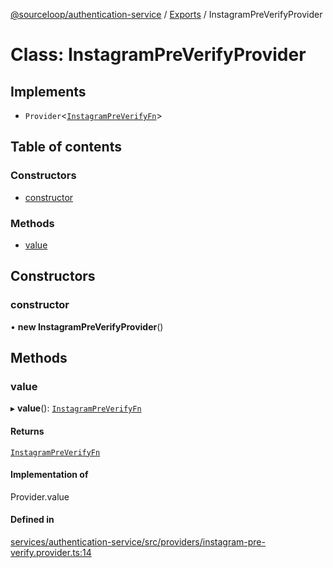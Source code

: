 [@sourceloop/authentication-service](../README.md) / [Exports](../modules.md) / InstagramPreVerifyProvider

# Class: InstagramPreVerifyProvider

## Implements

- `Provider`<[`InstagramPreVerifyFn`](../interfaces/InstagramPreVerifyFn.md)\>

## Table of contents

### Constructors

- [constructor](InstagramPreVerifyProvider.md#constructor)

### Methods

- [value](InstagramPreVerifyProvider.md#value)

## Constructors

### constructor

• **new InstagramPreVerifyProvider**()

## Methods

### value

▸ **value**(): [`InstagramPreVerifyFn`](../interfaces/InstagramPreVerifyFn.md)

#### Returns

[`InstagramPreVerifyFn`](../interfaces/InstagramPreVerifyFn.md)

#### Implementation of

Provider.value

#### Defined in

[services/authentication-service/src/providers/instagram-pre-verify.provider.ts:14](https://github.com/codeweb05/repo1/blob/ea19add/services/authentication-service/src/providers/instagram-pre-verify.provider.ts#L14)
